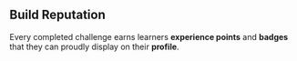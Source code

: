 ## Build Reputation

Every completed challenge earns learners **experience points** and **badges** that they can proudly display on their **profile**.